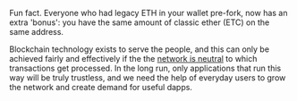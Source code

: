 Fun fact. Everyone who had legacy ETH in your wallet pre-fork, now has an extra 'bonus': you have the same amount of classic ether (ETC) on the same address.

Blockchain technology exists to serve the people, and this can only be achieved fairly and effectively if the the [network is neutral](https://medium.com/@bit_novosti/a-crypto-decentralist-manifesto-6ba1fa0b9ede) to which transactions get processed. In the long run, only applications that run this way will be truly trustless, and we need the help of everyday users to grow the network and create demand for useful dapps.
